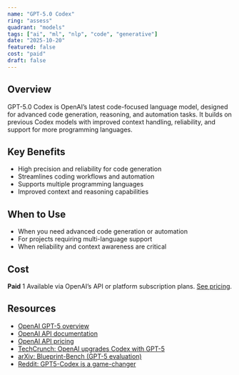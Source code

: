 ```yaml
---
name: "GPT-5.0 Codex"
ring: "assess"
quadrant: "models"
tags: ["ai", "ml", "nlp", "code", "generative"]
date: "2025-10-20"
featured: false
cost: "paid"
draft: false
---
```



## Overview
GPT-5.0 Codex is OpenAI’s latest code-focused language model, designed for advanced code generation, reasoning, and automation tasks. It builds on previous Codex models with improved context handling, reliability, and support for more programming languages.

## Key Benefits
- High precision and reliability for code generation
- Streamlines coding workflows and automation
- Supports multiple programming languages
- Improved context and reasoning capabilities

## When to Use
- When you need advanced code generation or automation
- For projects requiring multi-language support
- When reliability and context awareness are critical

## Cost
**Paid** 1 Available via OpenAI’s API or platform subscription plans. [See pricing](https://openai.com/api/pricing/).

## Resources
- [OpenAI GPT-5 overview](https://openai.com/gpt-5/)
- [OpenAI API documentation](https://platform.openai.com/docs/overview)
- [OpenAI API pricing](https://openai.com/api/pricing/)
- [TechCrunch: OpenAI upgrades Codex with GPT-5](https://techcrunch.com/2025/09/15/openai-upgrades-codex-with-a-new-version-of-gpt-5/)
- [arXiv: Blueprint-Bench (GPT-5 evaluation)](https://arxiv.org/abs/2509.25229)
- [Reddit: GPT5-Codex is a game-changer](https://www.reddit.com/r/OpenaiCodex/comments/1nqwmh0/gpt5codex_is_a_gamechanger/)

